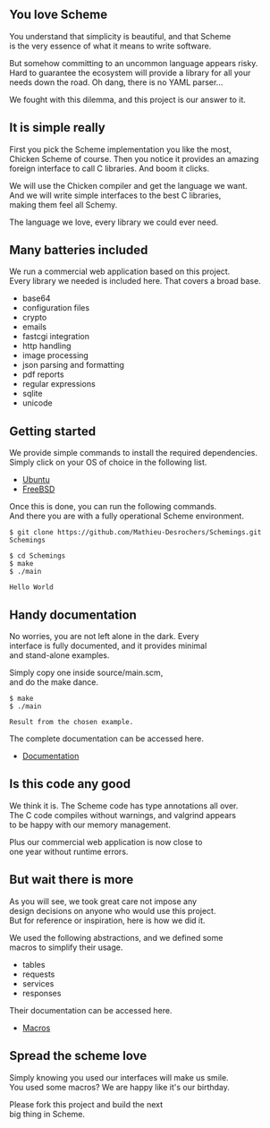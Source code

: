 You love Scheme
---------------
You understand that simplicity is beautiful, and that Scheme  
is the very essence of what it means to write software.

But somehow committing to an uncommon language appears risky.  
Hard to guarantee the ecosystem will provide a library for all your  
needs down the road. Oh dang, there is no YAML parser...

We fought with this dilemma, and this project is our answer to it.

It is simple really
-------------------
First you pick the Scheme implementation you like the most,  
Chicken Scheme of course. Then you notice it provides an amazing  
foreign interface to call C libraries. And boom it clicks.

We will use the Chicken compiler and get the language we want.  
And we will write simple interfaces to the best C libraries,  
making them feel all Schemy.

The language we love, every library we could ever need.

Many batteries included
-----------------------
We run a commercial web application based on this project.  
Every library we needed is included here. That covers a broad base.

- base64
- configuration files
- crypto
- emails
- fastcgi integration
- http handling
- image processing
- json parsing and formatting
- pdf reports
- regular expressions
- sqlite
- unicode

Getting started
---------------
We provide simple commands to install the required dependencies.  
Simply click on your OS of choice in the following list.

- [Ubuntu](./documentation/procedures/installing-dependencies-ubuntu.md)
- [FreeBSD](.)

Once this is done, you can run the following commands.  
And there you are with a fully operational Scheme environment.

    $ git clone https://github.com/Mathieu-Desrochers/Schemings.git Schemings

    $ cd Schemings
    $ make
    $ ./main

    Hello World

Handy documentation
-------------------
No worries, you are not left alone in the dark. Every  
interface is fully documented, and it provides minimal  
and stand-alone examples.

Simply copy one inside source/main.scm,  
and do the make dance.

    $ make
    $ ./main

    Result from the chosen example.

The complete documentation can be accessed here.

- [Documentation](./documentation/units/)

Is this code any good
---------------------
We think it is. The Scheme code has type annotations all over.  
The C code compiles without warnings, and valgrind appears  
to be happy with our memory management.

Plus our commercial web application is now close to  
one year without runtime errors.

But wait there is more
----------------------
As you will see, we took great care not impose any  
design decisions on anyone who would use this project.  
But for reference or inspiration, here is how we did it.

We used the following abstractions, and we defined some  
macros to simplify their usage.

- tables
- requests
- services
- responses

Their documentation can be accessed here.

- [Macros](./documentation/macros/)

Spread the scheme love
----------------------
Simply knowing you used our interfaces will make us smile.  
You used some macros? We are happy like it's our birthday.

Please fork this project and build the next  
big thing in Scheme.
